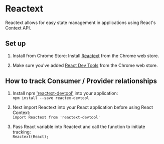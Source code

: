 # Reactext
Reactext allows for easy state management in applications using React's Context API. 

## Set up

1. Install from Chrome Store: Install [Reactext](https://chrome.google.com/webstore/detail/reactext/dhadgcdngabjfldgcpdmdldpmhfkmbpj) from the Chrome web store.

2. Make sure you've added [React Dev Tools](https://chrome.google.com/webstore/detail/react-developer-tools/fmkadmapgofadopljbjfkapdkoienihi) from the Chrome web store. 

## How to track Consumer / Provider relationships

1. Install npm ['reactext-devtool'](https://libraries.io/npm/reactext-devtool) into your application:
            <br /> ```npm install --save reactex-devtool```

2. Next import Reactext into your React application before using React Context: 
            <br /> ```import Reactext from 'reactext-devtool'```
      
3. Pass React variable into Reactext and call the function to initiate tracking:
            <br />```Reactext(React);```
